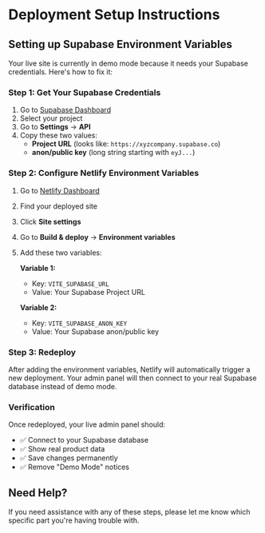 # Deployment Setup Instructions

## Setting up Supabase Environment Variables

Your live site is currently in demo mode because it needs your Supabase credentials. Here's how to fix it:

### Step 1: Get Your Supabase Credentials

1. Go to [Supabase Dashboard](https://app.supabase.com)
2. Select your project
3. Go to **Settings** → **API**
4. Copy these two values:
   - **Project URL** (looks like: `https://xyzcompany.supabase.co`)
   - **anon/public key** (long string starting with `eyJ...`)

### Step 2: Configure Netlify Environment Variables

1. Go to [Netlify Dashboard](https://app.netlify.com)
2. Find your deployed site
3. Click **Site settings**
4. Go to **Build & deploy** → **Environment variables**
5. Add these two variables:

   **Variable 1:**
   - Key: `VITE_SUPABASE_URL`
   - Value: Your Supabase Project URL

   **Variable 2:**
   - Key: `VITE_SUPABASE_ANON_KEY`
   - Value: Your Supabase anon/public key

### Step 3: Redeploy

After adding the environment variables, Netlify will automatically trigger a new deployment. Your admin panel will then connect to your real Supabase database instead of demo mode.

### Verification

Once redeployed, your live admin panel should:
- ✅ Connect to your Supabase database
- ✅ Show real product data
- ✅ Save changes permanently
- ✅ Remove "Demo Mode" notices

## Need Help?

If you need assistance with any of these steps, please let me know which specific part you're having trouble with.